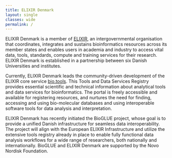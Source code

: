```yaml
---
title: ELIXIR Denmark
layout: single
classes: wide
permalink: /
---
```


ELIXIR Denmark is a member of [ELIXIR](https://elixir-europe.org/), an intergovernmental organisation that coordinates, integrates and sustains bioinformatics resources across its member states and enables users in academia and industry to access vital data, tools, standards, compute and training services for their research. ELIXIR Denmark is established in a partnership between six Danish Universities and institutes. 

Currently, ELIXIR Denmark leads the community-driven development of the ELIXIR core service [bio.tools](https://bio.tools/). This Tools and Data Services Registry provides essential scientific and technical information about analytical tools and data services for bioinformatics. The portal is freely accessible and available for  registering resources, and nurtures the need for finding, accessing and using bio-molecular databases and using interoperable software tools for data analysis and interpretation.

ELIXIR Denmark has recently initiated the BioGLUE project, whose goal is to provide a unified Danish infrastructure for seamless data interoperability. The project will align with the European ELIXIR Infrastructure and utilize the extensive tools registry already in place to enable fully functional data analysis workflows for a wide range of researchers, both nationally and internationally. BioGLUE and ELIXIR Denmark are supported by the Novo Nordisk Foundation. 
